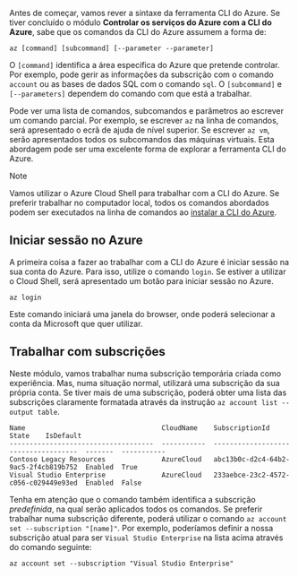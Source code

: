Antes de começar, vamos rever a sintaxe da ferramenta CLI do Azure. Se tiver concluído o módulo **Controlar os serviços do Azure com a CLI do Azure**, sabe que os comandos da CLI do Azure assumem a forma de:

```azurecli
az [command] [subcommand] [--parameter --parameter]
```

O `[command]` identifica a área específica do Azure que pretende controlar. Por exemplo, pode gerir as informações da subscrição com o comando `account` ou as bases de dados SQL com o comando `sql`. O `[subcommand]` e `[--parameters]` dependem do comando com que está a trabalhar. 

Pode ver uma lista de comandos, subcomandos e parâmetros ao escrever um comando parcial. Por exemplo, se escrever `az` na linha de comandos, será apresentado o ecrã de ajuda de nível superior. Se escrever `az vm`, serão apresentados todos os subcomandos das máquinas virtuais. Esta abordagem pode ser uma excelente forma de explorar a ferramenta CLI do Azure.

> [!NOTE]
> Vamos utilizar o Azure Cloud Shell para trabalhar com a CLI do Azure. Se preferir trabalhar no computador local, todos os comandos abordados podem ser executados na linha de comandos ao [instalar a CLI do Azure](https://docs.microsoft.com/cli/azure/install-azure-cli?view=azure-cli-latest).

## <a name="log-in-to-azure"></a>Iniciar sessão no Azure

A primeira coisa a fazer ao trabalhar com a CLI do Azure é iniciar sessão na sua conta do Azure. Para isso, utilize o comando `login`. Se estiver a utilizar o Cloud Shell, será apresentado um botão para iniciar sessão no Azure.

```azurecli
az login
```

Este comando iniciará uma janela do browser, onde poderá selecionar a conta da Microsoft que quer utilizar.

## <a name="working-with-subscriptions"></a>Trabalhar com subscrições

Neste módulo, vamos trabalhar numa subscrição temporária criada como experiência. Mas, numa situação normal, utilizará uma subscrição da sua própria conta. Se tiver mais de uma subscrição, poderá obter uma lista das subscrições claramente formatada através da instrução `az account list --output table`.

```
Name                                  CloudName    SubscriptionId                        State    IsDefault
------------------------------------  -----------  ------------------------------------  -------  -----------
Contoso Legacy Resources              AzureCloud   abc13b0c-d2c4-64b2-9ac5-2f4cb819b752  Enabled  True
Visual Studio Enterprise              AzureCloud   233aebce-23c2-4572-c056-c029449e93ed  Enabled  False
```

Tenha em atenção que o comando também identifica a subscrição _predefinida_, na qual serão aplicados todos os comandos. Se preferir trabalhar numa subscrição diferente, poderá utilizar o comando `az account set --subscription "[name]"`. Por exemplo, poderíamos definir a nossa subscrição atual para ser `Visual Studio Enterprise` na lista acima através do comando seguinte:

```azurecli
az account set --subscription "Visual Studio Enterprise"
```